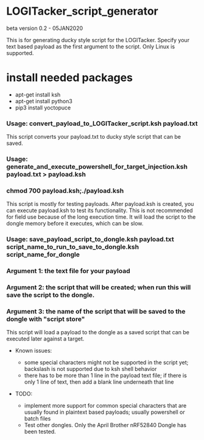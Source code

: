 # LOGITacker_script_generator
beta version 0.2 - 05JAN2020

This is for generating ducky style script for the LOGITacker.
Specify your text based payload as the first argument to the script.
Only Linux is supported.

# install needed packages
- apt-get install ksh
- apt-get install python3
- pip3 install yoctopuce

### Usage: convert_payload_to_LOGITacker_script.ksh payload.txt
This script converts your payload.txt to ducky style script that can be saved.


### Usage: generate_and_execute_powershell_for_target_injection.ksh payload.txt > payload.ksh
###        chmod 700 payload.ksh;./payload.ksh
This script is mostly for testing payloads.  After payload.ksh is created, you can execute payload.ksh to test its functionality.  This is not recommended for field use because of the long execution time.  It will load the script to the dongle memory before it executes, which can be slow.


### Usage: save_payload_script_to_dongle.ksh payload.txt script_name_to_run_to_save_to_dongle.ksh script_name_for_dongle
### Argument 1: the text file for your payload
### Argument 2: the script that will be created; when run this will save the script to the dongle.
### Argument 3: the name of the script that will be saved to the dongle with "script store"
This script will load a payload to the dongle as a saved script that can be executed later against a target.


- Known issues: 
    - some special characters might not be supported in the script yet; backslash is not supported due to ksh shell behavior
    - there has to be more than 1 line in the payload text file; if there is only 1 line of text, then add a blank line underneath that line

- TODO: 
    - implement more support for common special characters that are usually found in plaintext based payloads; usually powershell or batch files
    - Test other dongles.  Only the April Brother nRF52840 Dongle has been tested.
